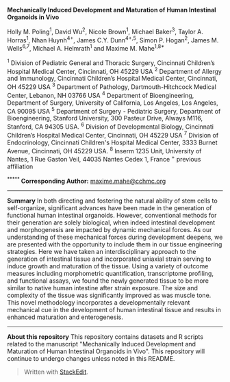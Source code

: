 **Mechanically Induced Development and Maturation of Human Intestinal Organoids in Vivo**

Holly M. Poling<sup>1</sup>, David Wu<sup>2</sup>, Nicole Brown<sup>1</sup>, Michael Baker<sup>3</sup>, Taylor A. Horras<sup>1</sup>, Nhan Huynh<sup>4+</sup>, James C.Y. Dunn<sup>4+,5</sup>, Simon P. Hogan<sup>2</sup>, James M. Wells<sup>6,7</sup>, Michael A. Helmrath<sup>1</sup> and Maxime M. Mahe<sup>1,8*</sup>

<sup>1</sup> Division of Pediatric General and Thoracic Surgery, Cincinnati Children’s Hospital Medical Center, Cincinnati, OH 45229 USA
<sup>2</sup> Department of Allergy and Immunology, Cincinnati Children’s Hospital Medical Center, Cincinnati, OH 45229 USA
<sup>3</sup> Department of Pathology, Dartmouth-Hitchcock Medical Center, Lebanon, NH 03766 USA
<sup>4</sup> Department of Bioengineering, Department of Surgery, University of California, Los Angeles, Los Angeles, CA 90095 USA
<sup>5</sup> Department of Surgery - Pediatric Surgery, Department of Bioengineering, Stanford University, 300 Pasteur Drive, Always M116, Stanford, CA 94305 USA.
<sup>6</sup> Division of Developmental Biology, Cincinnati Children’s Hospital Medical Center, Cincinnati, OH 45229 USA
<sup>7</sup> Division of Endocrinology, Cincinnati Children's Hospital Medical Center, 3333 Burnet Avenue, Cincinnati, OH 45229 USA.
<sup>8</sup> Inserm 1235 Unit, University of Nantes, 1 Rue Gaston Veil, 44035 Nantes Cedex 1, France
<sup>+</sup> previous affiliation

<sup>***** </sup>**Corresponding Author:** maxime.mahe@cchmc.org

    
----------


**Summary**
In both directing and fostering the natural ability of stem cells to self-organize, significant advances have been made in the generation of functional human intestinal organoids. However, conventional methods for their generation are solely biological, when indeed intestinal development and morphogenesis are impacted by dynamic mechanical forces. As our understanding of these mechanical forces during development deepens, we are presented with the opportunity to include them in our tissue engineering strategies. Here we have taken an interdisciplinary approach to the generation of intestinal tissue and incorporated uniaxial strain serving to induce growth and maturation of the tissue. Using a variety of outcome measures including morphometric quantification, transcriptome profiling, and functional assays, we found the newly generated tissue to be more similar to native human intestine after strain exposure. The size and complexity of the tissue was significantly improved as was muscle tone. This novel methodology incorporates a developmentally relevant mechanical cue in the development of human intestinal tissue and results in enhanced maturation and enterogenesis.

----------

**About this repository**
This repository contains datasets and R scripts related to the manuscript "Mechanically Induced Development and Maturation of Human Intestinal Organoids in Vivo". This repository will continue to undergo changes unless noted in this README.

> Written with [StackEdit](https://stackedit.io/).
